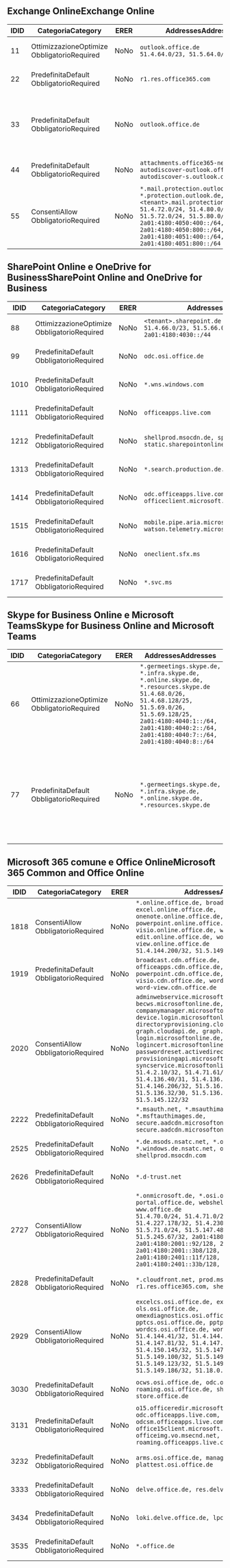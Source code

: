 <!--THIS FILE IS AUTOMATICALLY GENERATED. MANUAL CHANGES WILL BE OVERWRITTEN.-->
<!--Please contact the Office 365 Endpoints team with any questions.-->
<!--Germany endpoints version 2020032700-->
<!--File generated 2020-03-27 11:00:14.2466-->

## <a name="exchange-online"></a><span data-ttu-id="ae845-101">Exchange Online</span><span class="sxs-lookup"><span data-stu-id="ae845-101">Exchange Online</span></span>

<span data-ttu-id="ae845-102">ID</span><span class="sxs-lookup"><span data-stu-id="ae845-102">ID</span></span> | <span data-ttu-id="ae845-103">Categoria</span><span class="sxs-lookup"><span data-stu-id="ae845-103">Category</span></span> | <span data-ttu-id="ae845-104">ER</span><span class="sxs-lookup"><span data-stu-id="ae845-104">ER</span></span> | <span data-ttu-id="ae845-105">Addresses</span><span class="sxs-lookup"><span data-stu-id="ae845-105">Addresses</span></span> | <span data-ttu-id="ae845-106">Porte</span><span class="sxs-lookup"><span data-stu-id="ae845-106">Ports</span></span>
-- | -------------------- | -- | ------------------------------------------------------------------------------------------------------------------------------------------------------------------------------------------------------------------------------------------------------------ | -------------------------------
<span data-ttu-id="ae845-107">1</span><span class="sxs-lookup"><span data-stu-id="ae845-107">1</span></span> | <span data-ttu-id="ae845-108">Ottimizzazione</span><span class="sxs-lookup"><span data-stu-id="ae845-108">Optimize</span></span><BR><span data-ttu-id="ae845-109">Obbligatorio</span><span class="sxs-lookup"><span data-stu-id="ae845-109">Required</span></span> | <span data-ttu-id="ae845-110">No</span><span class="sxs-lookup"><span data-stu-id="ae845-110">No</span></span> | `outlook.office.de`<BR>`51.4.64.0/23, 51.5.64.0/23` | <span data-ttu-id="ae845-111">**TCP:** 443, 80</span><span class="sxs-lookup"><span data-stu-id="ae845-111">**TCP:** 443, 80</span></span>
<span data-ttu-id="ae845-112">2</span><span class="sxs-lookup"><span data-stu-id="ae845-112">2</span></span> | <span data-ttu-id="ae845-113">Predefinita</span><span class="sxs-lookup"><span data-stu-id="ae845-113">Default</span></span><BR><span data-ttu-id="ae845-114">Obbligatorio</span><span class="sxs-lookup"><span data-stu-id="ae845-114">Required</span></span> | <span data-ttu-id="ae845-115">No</span><span class="sxs-lookup"><span data-stu-id="ae845-115">No</span></span> | `r1.res.office365.com` | <span data-ttu-id="ae845-116">**TCP:** 443, 80</span><span class="sxs-lookup"><span data-stu-id="ae845-116">**TCP:** 443, 80</span></span>
<span data-ttu-id="ae845-117">3</span><span class="sxs-lookup"><span data-stu-id="ae845-117">3</span></span> | <span data-ttu-id="ae845-118">Predefinita</span><span class="sxs-lookup"><span data-stu-id="ae845-118">Default</span></span><BR><span data-ttu-id="ae845-119">Obbligatorio</span><span class="sxs-lookup"><span data-stu-id="ae845-119">Required</span></span> | <span data-ttu-id="ae845-120">No</span><span class="sxs-lookup"><span data-stu-id="ae845-120">No</span></span> | `outlook.office.de` | <span data-ttu-id="ae845-121">**TCP:** 143, 25, 587, 993, 995</span><span class="sxs-lookup"><span data-stu-id="ae845-121">**TCP:** 143, 25, 587, 993, 995</span></span>
<span data-ttu-id="ae845-122">4</span><span class="sxs-lookup"><span data-stu-id="ae845-122">4</span></span> | <span data-ttu-id="ae845-123">Predefinita</span><span class="sxs-lookup"><span data-stu-id="ae845-123">Default</span></span><BR><span data-ttu-id="ae845-124">Obbligatorio</span><span class="sxs-lookup"><span data-stu-id="ae845-124">Required</span></span> | <span data-ttu-id="ae845-125">No</span><span class="sxs-lookup"><span data-stu-id="ae845-125">No</span></span> | `attachments.office365-net.de, autodiscover-outlook.office.de, autodiscover-s.outlook.de` | <span data-ttu-id="ae845-126">**TCP:** 443, 80</span><span class="sxs-lookup"><span data-stu-id="ae845-126">**TCP:** 443, 80</span></span>
<span data-ttu-id="ae845-127">5</span><span class="sxs-lookup"><span data-stu-id="ae845-127">5</span></span> | <span data-ttu-id="ae845-128">Consenti</span><span class="sxs-lookup"><span data-stu-id="ae845-128">Allow</span></span><BR><span data-ttu-id="ae845-129">Obbligatorio</span><span class="sxs-lookup"><span data-stu-id="ae845-129">Required</span></span> | <span data-ttu-id="ae845-130">No</span><span class="sxs-lookup"><span data-stu-id="ae845-130">No</span></span> | `*.mail.protection.outlook.de, *.protection.outlook.de, <tenant>.mail.protection.outlook.de`<BR>`51.4.72.0/24, 51.4.80.0/27, 51.5.72.0/24, 51.5.80.0/27, 2a01:4180:4050:400::/64, 2a01:4180:4050:800::/64, 2a01:4180:4051:400::/64, 2a01:4180:4051:800::/64` | <span data-ttu-id="ae845-131">**TCP:** 25, 443</span><span class="sxs-lookup"><span data-stu-id="ae845-131">**TCP:** 25, 443</span></span>

## <a name="sharepoint-online-and-onedrive-for-business"></a><span data-ttu-id="ae845-132">SharePoint Online e OneDrive for Business</span><span class="sxs-lookup"><span data-stu-id="ae845-132">SharePoint Online and OneDrive for Business</span></span>

<span data-ttu-id="ae845-133">ID</span><span class="sxs-lookup"><span data-stu-id="ae845-133">ID</span></span> | <span data-ttu-id="ae845-134">Categoria</span><span class="sxs-lookup"><span data-stu-id="ae845-134">Category</span></span> | <span data-ttu-id="ae845-135">ER</span><span class="sxs-lookup"><span data-stu-id="ae845-135">ER</span></span> | <span data-ttu-id="ae845-136">Addresses</span><span class="sxs-lookup"><span data-stu-id="ae845-136">Addresses</span></span> | <span data-ttu-id="ae845-137">Porte</span><span class="sxs-lookup"><span data-stu-id="ae845-137">Ports</span></span>
-- | -------------------- | -- | ------------------------------------------------------------------------------ | ----------------
<span data-ttu-id="ae845-138">8</span><span class="sxs-lookup"><span data-stu-id="ae845-138">8</span></span> | <span data-ttu-id="ae845-139">Ottimizzazione</span><span class="sxs-lookup"><span data-stu-id="ae845-139">Optimize</span></span><BR><span data-ttu-id="ae845-140">Obbligatorio</span><span class="sxs-lookup"><span data-stu-id="ae845-140">Required</span></span> | <span data-ttu-id="ae845-141">No</span><span class="sxs-lookup"><span data-stu-id="ae845-141">No</span></span> | `<tenant>.sharepoint.de`<BR>`51.4.66.0/23, 51.5.66.0/23, 2a01:4180:4030::/44` | <span data-ttu-id="ae845-142">**TCP:** 443, 80</span><span class="sxs-lookup"><span data-stu-id="ae845-142">**TCP:** 443, 80</span></span>
<span data-ttu-id="ae845-143">9</span><span class="sxs-lookup"><span data-stu-id="ae845-143">9</span></span> | <span data-ttu-id="ae845-144">Predefinita</span><span class="sxs-lookup"><span data-stu-id="ae845-144">Default</span></span><BR><span data-ttu-id="ae845-145">Obbligatorio</span><span class="sxs-lookup"><span data-stu-id="ae845-145">Required</span></span> | <span data-ttu-id="ae845-146">No</span><span class="sxs-lookup"><span data-stu-id="ae845-146">No</span></span> | `odc.osi.office.de` | <span data-ttu-id="ae845-147">**TCP:** 443, 80</span><span class="sxs-lookup"><span data-stu-id="ae845-147">**TCP:** 443, 80</span></span>
<span data-ttu-id="ae845-148">10</span><span class="sxs-lookup"><span data-stu-id="ae845-148">10</span></span> | <span data-ttu-id="ae845-149">Predefinita</span><span class="sxs-lookup"><span data-stu-id="ae845-149">Default</span></span><BR><span data-ttu-id="ae845-150">Obbligatorio</span><span class="sxs-lookup"><span data-stu-id="ae845-150">Required</span></span> | <span data-ttu-id="ae845-151">No</span><span class="sxs-lookup"><span data-stu-id="ae845-151">No</span></span> | `*.wns.windows.com` | <span data-ttu-id="ae845-152">**TCP:** 443, 80</span><span class="sxs-lookup"><span data-stu-id="ae845-152">**TCP:** 443, 80</span></span>
<span data-ttu-id="ae845-153">11</span><span class="sxs-lookup"><span data-stu-id="ae845-153">11</span></span> | <span data-ttu-id="ae845-154">Predefinita</span><span class="sxs-lookup"><span data-stu-id="ae845-154">Default</span></span><BR><span data-ttu-id="ae845-155">Obbligatorio</span><span class="sxs-lookup"><span data-stu-id="ae845-155">Required</span></span> | <span data-ttu-id="ae845-156">No</span><span class="sxs-lookup"><span data-stu-id="ae845-156">No</span></span> | `officeapps.live.com` | <span data-ttu-id="ae845-157">**TCP:** 443, 80</span><span class="sxs-lookup"><span data-stu-id="ae845-157">**TCP:** 443, 80</span></span>
<span data-ttu-id="ae845-158">12</span><span class="sxs-lookup"><span data-stu-id="ae845-158">12</span></span> | <span data-ttu-id="ae845-159">Predefinita</span><span class="sxs-lookup"><span data-stu-id="ae845-159">Default</span></span><BR><span data-ttu-id="ae845-160">Obbligatorio</span><span class="sxs-lookup"><span data-stu-id="ae845-160">Required</span></span> | <span data-ttu-id="ae845-161">No</span><span class="sxs-lookup"><span data-stu-id="ae845-161">No</span></span> | `shellprod.msocdn.de, spoprod-a.akamaihd.net, static.sharepointonline.com` | <span data-ttu-id="ae845-162">**TCP:** 443, 80</span><span class="sxs-lookup"><span data-stu-id="ae845-162">**TCP:** 443, 80</span></span>
<span data-ttu-id="ae845-163">13</span><span class="sxs-lookup"><span data-stu-id="ae845-163">13</span></span> | <span data-ttu-id="ae845-164">Predefinita</span><span class="sxs-lookup"><span data-stu-id="ae845-164">Default</span></span><BR><span data-ttu-id="ae845-165">Obbligatorio</span><span class="sxs-lookup"><span data-stu-id="ae845-165">Required</span></span> | <span data-ttu-id="ae845-166">No</span><span class="sxs-lookup"><span data-stu-id="ae845-166">No</span></span> | `*.search.production.de.azuretrafficmanager.de` | <span data-ttu-id="ae845-167">**TCP:** 443</span><span class="sxs-lookup"><span data-stu-id="ae845-167">**TCP:** 443</span></span>
<span data-ttu-id="ae845-168">14</span><span class="sxs-lookup"><span data-stu-id="ae845-168">14</span></span> | <span data-ttu-id="ae845-169">Predefinita</span><span class="sxs-lookup"><span data-stu-id="ae845-169">Default</span></span><BR><span data-ttu-id="ae845-170">Obbligatorio</span><span class="sxs-lookup"><span data-stu-id="ae845-170">Required</span></span> | <span data-ttu-id="ae845-171">No</span><span class="sxs-lookup"><span data-stu-id="ae845-171">No</span></span> | `odc.officeapps.live.com, officeclient.microsoft.com` | <span data-ttu-id="ae845-172">**TCP:** 443, 80</span><span class="sxs-lookup"><span data-stu-id="ae845-172">**TCP:** 443, 80</span></span>
<span data-ttu-id="ae845-173">15</span><span class="sxs-lookup"><span data-stu-id="ae845-173">15</span></span> | <span data-ttu-id="ae845-174">Predefinita</span><span class="sxs-lookup"><span data-stu-id="ae845-174">Default</span></span><BR><span data-ttu-id="ae845-175">Obbligatorio</span><span class="sxs-lookup"><span data-stu-id="ae845-175">Required</span></span> | <span data-ttu-id="ae845-176">No</span><span class="sxs-lookup"><span data-stu-id="ae845-176">No</span></span> | `mobile.pipe.aria.microsoft.com, ssw.live.com, watson.telemetry.microsoft.com` | <span data-ttu-id="ae845-177">**TCP:** 443, 80</span><span class="sxs-lookup"><span data-stu-id="ae845-177">**TCP:** 443, 80</span></span>
<span data-ttu-id="ae845-178">16</span><span class="sxs-lookup"><span data-stu-id="ae845-178">16</span></span> | <span data-ttu-id="ae845-179">Predefinita</span><span class="sxs-lookup"><span data-stu-id="ae845-179">Default</span></span><BR><span data-ttu-id="ae845-180">Obbligatorio</span><span class="sxs-lookup"><span data-stu-id="ae845-180">Required</span></span> | <span data-ttu-id="ae845-181">No</span><span class="sxs-lookup"><span data-stu-id="ae845-181">No</span></span> | `oneclient.sfx.ms` | <span data-ttu-id="ae845-182">**TCP:** 443, 80</span><span class="sxs-lookup"><span data-stu-id="ae845-182">**TCP:** 443, 80</span></span>
<span data-ttu-id="ae845-183">17</span><span class="sxs-lookup"><span data-stu-id="ae845-183">17</span></span> | <span data-ttu-id="ae845-184">Predefinita</span><span class="sxs-lookup"><span data-stu-id="ae845-184">Default</span></span><BR><span data-ttu-id="ae845-185">Obbligatorio</span><span class="sxs-lookup"><span data-stu-id="ae845-185">Required</span></span> | <span data-ttu-id="ae845-186">No</span><span class="sxs-lookup"><span data-stu-id="ae845-186">No</span></span> | `*.svc.ms` | <span data-ttu-id="ae845-187">**TCP:** 443, 80</span><span class="sxs-lookup"><span data-stu-id="ae845-187">**TCP:** 443, 80</span></span>

## <a name="skype-for-business-online-and-microsoft-teams"></a><span data-ttu-id="ae845-188">Skype for Business Online e Microsoft Teams</span><span class="sxs-lookup"><span data-stu-id="ae845-188">Skype for Business Online and Microsoft Teams</span></span>

<span data-ttu-id="ae845-189">ID</span><span class="sxs-lookup"><span data-stu-id="ae845-189">ID</span></span> | <span data-ttu-id="ae845-190">Categoria</span><span class="sxs-lookup"><span data-stu-id="ae845-190">Category</span></span> | <span data-ttu-id="ae845-191">ER</span><span class="sxs-lookup"><span data-stu-id="ae845-191">ER</span></span> | <span data-ttu-id="ae845-192">Addresses</span><span class="sxs-lookup"><span data-stu-id="ae845-192">Addresses</span></span> | <span data-ttu-id="ae845-193">Porte</span><span class="sxs-lookup"><span data-stu-id="ae845-193">Ports</span></span>
-- | -------------------- | -- | ----------------------------------------------------------------------------------------------------------------------------------------------------------------------------------------------------------------------------------------------- | --------------------------------------------------
<span data-ttu-id="ae845-194">6</span><span class="sxs-lookup"><span data-stu-id="ae845-194">6</span></span> | <span data-ttu-id="ae845-195">Ottimizzazione</span><span class="sxs-lookup"><span data-stu-id="ae845-195">Optimize</span></span><BR><span data-ttu-id="ae845-196">Obbligatorio</span><span class="sxs-lookup"><span data-stu-id="ae845-196">Required</span></span> | <span data-ttu-id="ae845-197">No</span><span class="sxs-lookup"><span data-stu-id="ae845-197">No</span></span> | `*.germeetings.skype.de, *.infra.skype.de, *.online.skype.de, *.resources.skype.de`<BR>`51.4.68.0/26, 51.4.68.128/25, 51.5.69.0/26, 51.5.69.128/25, 2a01:4180:4040:1::/64, 2a01:4180:4040:2::/64, 2a01:4180:4040:7::/64, 2a01:4180:4040:8::/64` | <span data-ttu-id="ae845-198">**TCP:** 443, 80</span><span class="sxs-lookup"><span data-stu-id="ae845-198">**TCP:** 443, 80</span></span><BR><span data-ttu-id="ae845-199">**UDP:** 3478</span><span class="sxs-lookup"><span data-stu-id="ae845-199">**UDP:** 3478</span></span>
<span data-ttu-id="ae845-200">7</span><span class="sxs-lookup"><span data-stu-id="ae845-200">7</span></span> | <span data-ttu-id="ae845-201">Predefinita</span><span class="sxs-lookup"><span data-stu-id="ae845-201">Default</span></span><BR><span data-ttu-id="ae845-202">Obbligatorio</span><span class="sxs-lookup"><span data-stu-id="ae845-202">Required</span></span> | <span data-ttu-id="ae845-203">No</span><span class="sxs-lookup"><span data-stu-id="ae845-203">No</span></span> | `*.germeetings.skype.de, *.infra.skype.de, *.online.skype.de, *.resources.skype.de` | <span data-ttu-id="ae845-204">**TCP:** 5061, 50000-59999</span><span class="sxs-lookup"><span data-stu-id="ae845-204">**TCP:** 5061, 50000-59999</span></span><BR><span data-ttu-id="ae845-205">**UDP:** 50000-59999</span><span class="sxs-lookup"><span data-stu-id="ae845-205">**UDP:** 50000-59999</span></span>

## <a name="microsoft-365-common-and-office-online"></a><span data-ttu-id="ae845-206">Microsoft 365 comune e Office Online</span><span class="sxs-lookup"><span data-stu-id="ae845-206">Microsoft 365 Common and Office Online</span></span>

<span data-ttu-id="ae845-207">ID</span><span class="sxs-lookup"><span data-stu-id="ae845-207">ID</span></span> | <span data-ttu-id="ae845-208">Categoria</span><span class="sxs-lookup"><span data-stu-id="ae845-208">Category</span></span> | <span data-ttu-id="ae845-209">ER</span><span class="sxs-lookup"><span data-stu-id="ae845-209">ER</span></span> | <span data-ttu-id="ae845-210">Addresses</span><span class="sxs-lookup"><span data-stu-id="ae845-210">Addresses</span></span> | <span data-ttu-id="ae845-211">Porte</span><span class="sxs-lookup"><span data-stu-id="ae845-211">Ports</span></span>
-- | ------------------- | -- | -------------------------------------------------------------------------------------------------------------------------------------------------------------------------------------------------------------------------------------------------------------------------------------------------------------------------------------------------------------------------------------------------------------------------------------------------------------------------------------------------------------------------------------------------------------------------------------------------------------------------- | ----------------
<span data-ttu-id="ae845-212">18</span><span class="sxs-lookup"><span data-stu-id="ae845-212">18</span></span> | <span data-ttu-id="ae845-213">Consenti</span><span class="sxs-lookup"><span data-stu-id="ae845-213">Allow</span></span><BR><span data-ttu-id="ae845-214">Obbligatorio</span><span class="sxs-lookup"><span data-stu-id="ae845-214">Required</span></span> | <span data-ttu-id="ae845-215">No</span><span class="sxs-lookup"><span data-stu-id="ae845-215">No</span></span> | `*.online.office.de, broadcast.online.office.de, excel.online.office.de, onenote.online.office.de, powerpoint.online.office.de, visio.online.office.de, word-edit.online.office.de, word-view.online.office.de`<BR>`51.4.144.200/32, 51.5.149.3/32, 51.18.16.0/23` | <span data-ttu-id="ae845-216">**TCP:** 443</span><span class="sxs-lookup"><span data-stu-id="ae845-216">**TCP:** 443</span></span>
<span data-ttu-id="ae845-217">19</span><span class="sxs-lookup"><span data-stu-id="ae845-217">19</span></span> | <span data-ttu-id="ae845-218">Predefinita</span><span class="sxs-lookup"><span data-stu-id="ae845-218">Default</span></span><BR><span data-ttu-id="ae845-219">Obbligatorio</span><span class="sxs-lookup"><span data-stu-id="ae845-219">Required</span></span> | <span data-ttu-id="ae845-220">No</span><span class="sxs-lookup"><span data-stu-id="ae845-220">No</span></span> | `broadcast.cdn.office.de, excel.cdn.office.de, officeapps.cdn.office.de, onenote.cdn.office.de, powerpoint.cdn.office.de, view.cdn.office.de, visio.cdn.office.de, word-edit.cdn.office.de, word-view.cdn.office.de` | <span data-ttu-id="ae845-221">**TCP:** 443</span><span class="sxs-lookup"><span data-stu-id="ae845-221">**TCP:** 443</span></span>
<span data-ttu-id="ae845-222">20</span><span class="sxs-lookup"><span data-stu-id="ae845-222">20</span></span> | <span data-ttu-id="ae845-223">Consenti</span><span class="sxs-lookup"><span data-stu-id="ae845-223">Allow</span></span><BR><span data-ttu-id="ae845-224">Obbligatorio</span><span class="sxs-lookup"><span data-stu-id="ae845-224">Required</span></span> | <span data-ttu-id="ae845-225">No</span><span class="sxs-lookup"><span data-stu-id="ae845-225">No</span></span> | `adminwebservice.microsoftonline.de, becws.microsoftonline.de, companymanager.microsoftonline.de, device.login.microsoftonline.de, directoryprovisioning.cloudapi.de, graph.cloudapi.de, graph.microsoft.de, login.microsoftonline.de, logincert.microsoftonline.de, pas.cloudapi.de, passwordreset.activedirectory.microsoftazure.de, provisioningapi.microsoftonline.de, syncservice.microsoftonline.de`<BR>`51.4.2.10/32, 51.4.71.61/32, 51.4.136.38/31, 51.4.136.40/31, 51.4.136.42/32, 51.4.146.38/32, 51.4.146.206/32, 51.5.16.7/32, 51.5.71.22/32, 51.5.136.32/30, 51.5.136.36/32, 51.5.145.29/32, 51.5.145.122/32` | <span data-ttu-id="ae845-226">**TCP:** 443, 80</span><span class="sxs-lookup"><span data-stu-id="ae845-226">**TCP:** 443, 80</span></span>
<span data-ttu-id="ae845-227">22</span><span class="sxs-lookup"><span data-stu-id="ae845-227">22</span></span> | <span data-ttu-id="ae845-228">Predefinita</span><span class="sxs-lookup"><span data-stu-id="ae845-228">Default</span></span><BR><span data-ttu-id="ae845-229">Obbligatorio</span><span class="sxs-lookup"><span data-stu-id="ae845-229">Required</span></span> | <span data-ttu-id="ae845-230">No</span><span class="sxs-lookup"><span data-stu-id="ae845-230">No</span></span> | `*.msauth.net, *.msauthimages.de, *.msftauth.net, *.msftauthimages.de, secure.aadcdn.microsoftonline-p.com, secure.aadcdn.microsoftonline-p.de` | <span data-ttu-id="ae845-231">**TCP:** 443, 80</span><span class="sxs-lookup"><span data-stu-id="ae845-231">**TCP:** 443, 80</span></span>
<span data-ttu-id="ae845-232">25</span><span class="sxs-lookup"><span data-stu-id="ae845-232">25</span></span> | <span data-ttu-id="ae845-233">Predefinita</span><span class="sxs-lookup"><span data-stu-id="ae845-233">Default</span></span><BR><span data-ttu-id="ae845-234">Obbligatorio</span><span class="sxs-lookup"><span data-stu-id="ae845-234">Required</span></span> | <span data-ttu-id="ae845-235">No</span><span class="sxs-lookup"><span data-stu-id="ae845-235">No</span></span> | `*.de.msods.nsatc.net, *.office.de.akadns.net, *.windows.de.nsatc.net, officehome.msocdn.de, shellprod.msocdn.com` | <span data-ttu-id="ae845-236">**TCP:** 443, 80</span><span class="sxs-lookup"><span data-stu-id="ae845-236">**TCP:** 443, 80</span></span>
<span data-ttu-id="ae845-237">26</span><span class="sxs-lookup"><span data-stu-id="ae845-237">26</span></span> | <span data-ttu-id="ae845-238">Predefinita</span><span class="sxs-lookup"><span data-stu-id="ae845-238">Default</span></span><BR><span data-ttu-id="ae845-239">Obbligatorio</span><span class="sxs-lookup"><span data-stu-id="ae845-239">Required</span></span> | <span data-ttu-id="ae845-240">No</span><span class="sxs-lookup"><span data-stu-id="ae845-240">No</span></span> | `*.d-trust.net` | <span data-ttu-id="ae845-241">**TCP:** 443, 80</span><span class="sxs-lookup"><span data-stu-id="ae845-241">**TCP:** 443, 80</span></span>
<span data-ttu-id="ae845-242">27</span><span class="sxs-lookup"><span data-stu-id="ae845-242">27</span></span> | <span data-ttu-id="ae845-243">Consenti</span><span class="sxs-lookup"><span data-stu-id="ae845-243">Allow</span></span><BR><span data-ttu-id="ae845-244">Obbligatorio</span><span class="sxs-lookup"><span data-stu-id="ae845-244">Required</span></span> | <span data-ttu-id="ae845-245">No</span><span class="sxs-lookup"><span data-stu-id="ae845-245">No</span></span> | `*.onmicrosoft.de, *.osi.office.de, office.de, portal.office.de, webshell.suite.office.de, www.office.de`<BR>`51.4.70.0/24, 51.4.71.0/24, 51.4.226.115/32, 51.4.227.178/32, 51.4.230.178/32, 51.5.70.0/24, 51.5.71.0/24, 51.5.147.48/32, 51.5.242.163/32, 51.5.245.67/32, 2a01:4180:2001::2/128, 2a01:4180:2001::92/128, 2a01:4180:2001::234/128, 2a01:4180:2001::3b8/128, 2a01:4180:2401::5/128, 2a01:4180:2401::11f/128, 2a01:4180:2401::33b/128, 2a01:4180:2401::55b/128` | <span data-ttu-id="ae845-246">**TCP:** 443, 80</span><span class="sxs-lookup"><span data-stu-id="ae845-246">**TCP:** 443, 80</span></span>
<span data-ttu-id="ae845-247">28</span><span class="sxs-lookup"><span data-stu-id="ae845-247">28</span></span> | <span data-ttu-id="ae845-248">Predefinita</span><span class="sxs-lookup"><span data-stu-id="ae845-248">Default</span></span><BR><span data-ttu-id="ae845-249">Obbligatorio</span><span class="sxs-lookup"><span data-stu-id="ae845-249">Required</span></span> | <span data-ttu-id="ae845-250">No</span><span class="sxs-lookup"><span data-stu-id="ae845-250">No</span></span> | `*.cloudfront.net, prod.msocdn.de, r1.res.office365.com, shellprod.msocdn.de` | <span data-ttu-id="ae845-251">**TCP:** 443, 80</span><span class="sxs-lookup"><span data-stu-id="ae845-251">**TCP:** 443, 80</span></span>
<span data-ttu-id="ae845-252">29</span><span class="sxs-lookup"><span data-stu-id="ae845-252">29</span></span> | <span data-ttu-id="ae845-253">Consenti</span><span class="sxs-lookup"><span data-stu-id="ae845-253">Allow</span></span><BR><span data-ttu-id="ae845-254">Obbligatorio</span><span class="sxs-lookup"><span data-stu-id="ae845-254">Required</span></span> | <span data-ttu-id="ae845-255">No</span><span class="sxs-lookup"><span data-stu-id="ae845-255">No</span></span> | `excelcs.osi.office.de, excelps.osi.office.de, ols.osi.office.de, omexdiagnostics.osi.office.de, pptcs.osi.office.de, pptps.osi.office.de, wordcs.osi.office.de, wordps.osi.office.de`<BR>`51.4.144.41/32, 51.4.144.174/32, 51.4.145.38/32, 51.4.147.81/32, 51.4.147.233/32, 51.4.148.12/32, 51.4.150.145/32, 51.5.147.242/32, 51.5.149.100/32, 51.5.149.119/32, 51.5.149.123/32, 51.5.149.180/32, 51.5.149.186/32, 51.18.0.0/21` | <span data-ttu-id="ae845-256">**TCP:** 443, 80</span><span class="sxs-lookup"><span data-stu-id="ae845-256">**TCP:** 443, 80</span></span>
<span data-ttu-id="ae845-257">30</span><span class="sxs-lookup"><span data-stu-id="ae845-257">30</span></span> | <span data-ttu-id="ae845-258">Predefinita</span><span class="sxs-lookup"><span data-stu-id="ae845-258">Default</span></span><BR><span data-ttu-id="ae845-259">Obbligatorio</span><span class="sxs-lookup"><span data-stu-id="ae845-259">Required</span></span> | <span data-ttu-id="ae845-260">No</span><span class="sxs-lookup"><span data-stu-id="ae845-260">No</span></span> | `ocws.osi.office.de, odc.osi.office.de, roaming.osi.office.de, sharepoint.de, store.office.de` | <span data-ttu-id="ae845-261">**TCP:** 443, 80</span><span class="sxs-lookup"><span data-stu-id="ae845-261">**TCP:** 443, 80</span></span>
<span data-ttu-id="ae845-262">31</span><span class="sxs-lookup"><span data-stu-id="ae845-262">31</span></span> | <span data-ttu-id="ae845-263">Predefinita</span><span class="sxs-lookup"><span data-stu-id="ae845-263">Default</span></span><BR><span data-ttu-id="ae845-264">Obbligatorio</span><span class="sxs-lookup"><span data-stu-id="ae845-264">Required</span></span> | <span data-ttu-id="ae845-265">No</span><span class="sxs-lookup"><span data-stu-id="ae845-265">No</span></span> | `o15.officeredir.microsoft.com, odc.officeapps.live.com, odcsm.officeapps.live.com, office.microsoft.com, office15client.microsoft.com, officeimg.vo.msecnd.net, roaming.officeapps.live.com` | <span data-ttu-id="ae845-266">**TCP:** 443, 80</span><span class="sxs-lookup"><span data-stu-id="ae845-266">**TCP:** 443, 80</span></span>
<span data-ttu-id="ae845-267">32</span><span class="sxs-lookup"><span data-stu-id="ae845-267">32</span></span> | <span data-ttu-id="ae845-268">Predefinita</span><span class="sxs-lookup"><span data-stu-id="ae845-268">Default</span></span><BR><span data-ttu-id="ae845-269">Obbligatorio</span><span class="sxs-lookup"><span data-stu-id="ae845-269">Required</span></span> | <span data-ttu-id="ae845-270">No</span><span class="sxs-lookup"><span data-stu-id="ae845-270">No</span></span> | `arms.osi.office.de, manage.osi.office.de, plattest.osi.office.de` | <span data-ttu-id="ae845-271">**TCP:** 443, 80</span><span class="sxs-lookup"><span data-stu-id="ae845-271">**TCP:** 443, 80</span></span>
<span data-ttu-id="ae845-272">33</span><span class="sxs-lookup"><span data-stu-id="ae845-272">33</span></span> | <span data-ttu-id="ae845-273">Predefinita</span><span class="sxs-lookup"><span data-stu-id="ae845-273">Default</span></span><BR><span data-ttu-id="ae845-274">Obbligatorio</span><span class="sxs-lookup"><span data-stu-id="ae845-274">Required</span></span> | <span data-ttu-id="ae845-275">No</span><span class="sxs-lookup"><span data-stu-id="ae845-275">No</span></span> | `delve.office.de, res.delve.office.com` | <span data-ttu-id="ae845-276">**TCP:** 443</span><span class="sxs-lookup"><span data-stu-id="ae845-276">**TCP:** 443</span></span>
<span data-ttu-id="ae845-277">34</span><span class="sxs-lookup"><span data-stu-id="ae845-277">34</span></span> | <span data-ttu-id="ae845-278">Predefinita</span><span class="sxs-lookup"><span data-stu-id="ae845-278">Default</span></span><BR><span data-ttu-id="ae845-279">Obbligatorio</span><span class="sxs-lookup"><span data-stu-id="ae845-279">Required</span></span> | <span data-ttu-id="ae845-280">No</span><span class="sxs-lookup"><span data-stu-id="ae845-280">No</span></span> | `loki.delve.office.de, lpcres.delve.office.com` | <span data-ttu-id="ae845-281">**TCP:** 443</span><span class="sxs-lookup"><span data-stu-id="ae845-281">**TCP:** 443</span></span>
<span data-ttu-id="ae845-282">35</span><span class="sxs-lookup"><span data-stu-id="ae845-282">35</span></span> | <span data-ttu-id="ae845-283">Predefinita</span><span class="sxs-lookup"><span data-stu-id="ae845-283">Default</span></span><BR><span data-ttu-id="ae845-284">Obbligatorio</span><span class="sxs-lookup"><span data-stu-id="ae845-284">Required</span></span> | <span data-ttu-id="ae845-285">No</span><span class="sxs-lookup"><span data-stu-id="ae845-285">No</span></span> | `*.office.de` | <span data-ttu-id="ae845-286">**TCP:** 443, 80</span><span class="sxs-lookup"><span data-stu-id="ae845-286">**TCP:** 443, 80</span></span>
